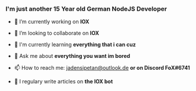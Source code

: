 ### I'm just another 15 Year old German NodeJS Developer


- 🔭 I’m currently working on **IOX**

- 🤝  I’m looking to collaborate on **IOX**

- 🌱 I'm currently learning **everything that i can cuz**

- 💬 Ask me about **everything you want im bored**

- 📫 How to reach me: jadensipetan@outlook.de **or on Discord FoX#6741**

- 📝 I regulary write articles on **the IOX bot**
